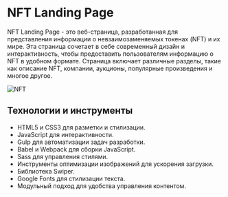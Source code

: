 # NFT Landing Page

NFT Landing Page - это веб-страница, разработанная для представления информации о невзаимозаменяемых токенах (NFT) и их мире. Эта страница сочетает в себе современный дизайн и интерактивность, чтобы предоставить пользователям информацию о NFT в удобном формате. Страница включает различные разделы, такие как описание NFT, компании, аукционы, популярные произведения и многое другое. 

![NFT](https://sun1-84.userapi.com/impg/l5mfQBIVY93K54FZZSLjdfalabHVXHpOb7f1FQ/q41Jmlw8ln8.jpg?size=600x397&quality=95&sign=8dd165b3b9e99043dd003f1c6bf60118&type=album)

## Технологии и инструменты

- HTML5 и CSS3 для разметки и стилизации.
- JavaScript для интерактивности.
- Gulp для автоматизации задач разработки.
- Babel и Webpack для сборки JavaScript.
- Sass для управления стилями.
- Инструменты оптимизации изображений для ускорения загрузки.
- Библиотека Swiper.
- Google Fonts для стилизации текста.
- Модульный подход для удобства управления контентом.
